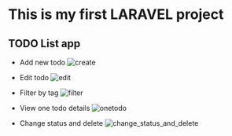 # This is my first LARAVEL project
## TODO List app

- Add new todo
![create](https://user-images.githubusercontent.com/105636543/178710821-554fcfea-ceca-4f31-a0ff-175a7802ef2b.gif)

- Edit todo
![edit](https://user-images.githubusercontent.com/105636543/178710897-c523b66d-dffd-449d-ba47-17a9cd43522d.gif)

- Filter by tag
![filter](https://user-images.githubusercontent.com/105636543/178711029-17530219-dda3-4816-b148-a84a0abb8dd5.gif)

- View one todo details
![onetodo](https://user-images.githubusercontent.com/105636543/178711143-30f76298-f597-4c60-8e57-78ad9a2873d9.gif)

- Change status and delete
![change_status_and_delete](https://user-images.githubusercontent.com/105636543/178711206-8fd0cc8b-eb9b-48f1-80ad-c20f72d6a41b.gif)

